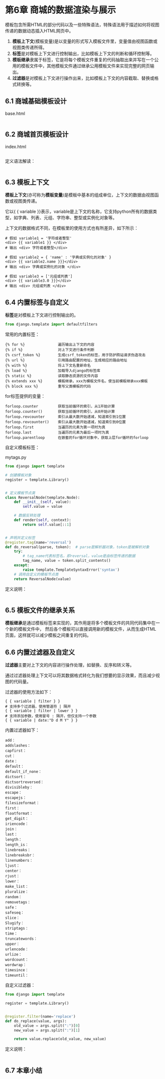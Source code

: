 # 第6章 商城的数据渲染与展示

模板包含所需HTML的部分代码以及一些特殊语法，特殊语法用于描述如何将视图传递的数据动态插入HTML网页中。

1. **模板上下文**(模板变量)是以变量的形式写入模板文件里，变量值由视图函数或视图类传递所得。
2. **标签**是对模板上下文进行控制输出，比如模板上下文的判断和循环控制等。
3. **模板继承**隶属于标签，它是将每个模板文件重复的代码抽取出来并写在一个公用的模板文件中，其他模板文件通过继承公用模板文件来实现完整的网页输出。
4. **过滤器**是对模板上下文进行操作出来，比如模板上下文的内容截取、替换或格式转换等。


## 6.1 商城基础模板设计

base.html
```html

```

## 6.2 商城首页模板设计

index.html
```html

```

定义语法解读：
```text

```

## 6.3 模板上下文

**模板上下文**(亦可称为**模板变量**)是模板中基本的组成单位，上下文的数据由视图函数或视图类传递。

它以{ { variable }}表示，variable是上下文的名称，它支持python所有的数据类型，如字典、列表、元组、字符串、整型或实例化对象等。

上下文的数据格式不同，在模板里的使用方式也有所差异，如下所示：
```text
# 假如 variable1 = '字符或者整型'
<div> {{ variable1 }} </div>
# 输出 <div> 字符或者整型</div>

# 假如 variable2 = { 'name' : '字典或实例化的对象' }
<div> {{ variable2.name }}}</div>
# 输出 <div> 字典或实例化的对象 </div>

# 假如 variable3 = ['元组或列表']
<div> {{ variable3.0 }}}</div>
# 输出 <div> 元组或列表 </div>
```

## 6.4 内置标签与自定义

**标签**是对模板上下文进行控制输出的。
```python
from django.template import defaultfilters
```

常用的内置标签：
```text
{% for %}               遍历输出上下文的内容
{% if %}                对上下文进行条件判断
{% csrf_token %}        生成csrf_token的标签，用于防护跨站请求伪造攻击
{% url %}               引用路由配置的地址，生成相应的路由地址
{% with %}              将上下文名重新命名
{% load %}              加载导入django的标签库
{% static %}            读取静态资源的文件内容
{% extends xxx %}       模板继承，xxx为模板文件名，使当前模板继承xxx模板
{% block xxx %}         重写父类模板的代码
```

for标签提供的变量：
```text
forloop.counter         获取当前循环的索引，从1开始计算
forloop.counter()       获取当前循环的索引，从0开始计算
forloop.revcounter      索引从最大数开始递减，知道索引到1位置
forloop.revcounter()    索引从最大数开始递减，知道索引到0位置   
forloop.first           当遍历的元素为第一项时为真
forloop.last            当遍历的元素为最后一项时为真
forloop.parentloop      在嵌套的for循环对象中，获取上层for循环的forloop
```

自定义模板标签：

mytags.py
```python
from django import template

# 创建模板对象
register = template.Library()


# 定义模板节点类
class ReversalNode(template.Node):
    def __init__(self, value):
        self.value = value

    # 数据反转处理
    def render(self, context):
        return self.value[::1]


# 声明并定义标签
@register.tag(name='reversal')
def do_reversal(parse, token):  # parse是解析器对象，token是被解析对象
    try:
        # tag_name代表标签名，即reversal，value是由标签传递的数据
        tag_name, value = token.split_contents()
    except:
        raise template.TemplateSyntaxError('syntax')
    # 调用自定义的模板节点类
    return ReversalNode(value)
```

定义说明：
```text

```

## 6.5 模板文件的继承关系

**模板继承**是通过模板标签来实现的，其作用是将多个模板文件的共同代码集中在一个新的模板文件中，
然后各个模板可以直接调用新的模板文件，从而生成HTML页面，这样就可以减少模板之间重复的代码。

## 6.6 内置过滤器及自定义

**过滤器**主要对上下文的内容进行操作处理，如替换、反序和转义等。

通过过滤器处理上下文可以将其数据格式转化为我们想要的显示效果，而且减少视图的代码量。

过滤器的使用方法如下：
```text
{ { variable | filter } }
# 支持多个过滤器，使用管道符 | 隔开
{ { variable | filter | lower } }
# 支持添加参数，使用冒号 : 隔开，但仅支持一个参数
{ { variable | date:"D d M Y" } }
```

内置过滤器如下：
```text
add：
addslashes：
capfirst：
cut：
date：
default：
default_if_none：
dictsort：
dictsortreversed：
divisibleby：
escape：
escapejs：
filesizeformat：
first：
floatformat：
get_digit：
iriencode：
join：
last：
length：
length_is：
linebreaks：
linebreaksbr：
linenumbers：
ljust：
center：
rjust：
lower：
make_list：
pluralize：
random：
removetags：
safe：
safeseq：
slice：
Slugify：
striptags：
time：
truncatewords：
upper：
urlencode：
urlize：
wordcount：
wordwrap：
timesince：
timeuntil：
```

自定义过滤器：
```python
from django import template

register = template.Library()


@register.filter(name='replace')
def do_replace(value, args):
    old_value = args.split(":")[0]
    new_value = args.split(":")[1]

    return value.replace(old_value, new_value)
```

定义说明：
```text

```

## 6.7 本章小结

